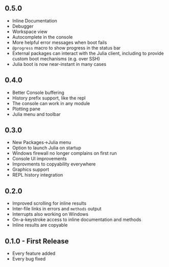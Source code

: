 ## 0.5.0
* Inline Documentation
* Debugger
* Workspace view
* Autocomplete in the console
* More helpful error messages when boot fails
* `@progress` macro to show progress in the status bar
* External packages can interact with the Julia client, including to provide custom boot mechanisms (e.g. over SSH)
* Julia boot is now near-instant in many cases

## 0.4.0
* Better Console buffering
* History prefix support, like the repl
* The console can work in any module
* Plotting pane
* Julia menu and toolbar

## 0.3.0
* New Packages->Julia menu
* Option to launch Julia on startup
* Windows firewall no longer complains on first run
* Console UI improvements
* Improvments to copyability everywhere
* Graphics support
* REPL history integration

## 0.2.0
* Improved scrolling for inline results
* Inter-file links in errors and `methods` output
* Interrupts also working on Windows
* On-a-keystroke access to inline documentation and methods
* Inline results are copyable

## 0.1.0 - First Release
* Every feature added
* Every bug fixed
